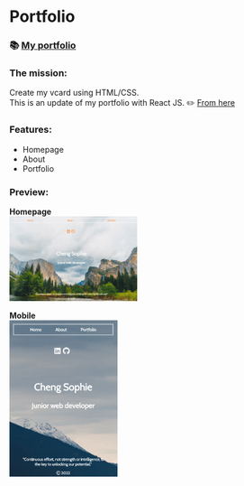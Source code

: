 # Portfolio

### :books: [My portfolio](https://delightful-clafoutis-008edf.netlify.app/)

### The mission: 
Create my vcard using HTML/CSS.       
This is an update of my portfolio with React JS. :pencil2: [From here](https://github.com/ch-sophie/vcard)

### Features:
- Homepage
- About
- Portfolio  

### Preview:
**Homepage**   
<img src="./src/images/preview2.png" style="width:45%;" />    

**Mobile**   
<img src="./src/images/preview3.png" style="width:38%" />   
